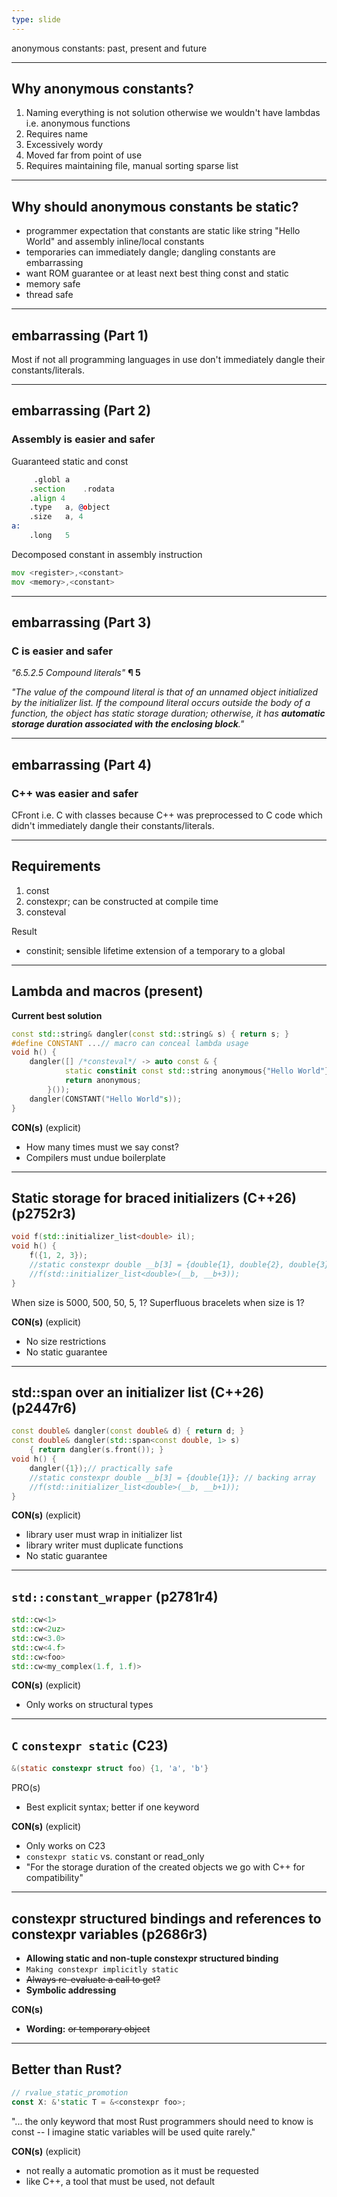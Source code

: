```yaml
---
type: slide
---
```


anonymous constants: past, present and future

---

## Why anonymous constants?

1. Naming everything is not solution otherwise we wouldn't have lambdas i.e. anonymous functions
1. Requires name
1. Excessively wordy
1. Moved far from point of use
1. Requires maintaining file, manual sorting sparse list

---

## Why should anonymous constants be static?

- programmer expectation that constants are static like string "Hello World" and assembly inline/local constants
- temporaries can immediately dangle; dangling constants are embarrassing
- want ROM guarantee or at least next best thing const and static
- memory safe
- thread safe

---

## embarrassing (Part 1)

Most if not all programming languages in use don't immediately dangle their constants/literals.

---

## embarrassing (Part 2)

### Assembly is easier and safer

Guaranteed static and const

```asm
     .globl a
    .section    .rodata
    .align 4
    .type   a, @object
    .size   a, 4
a:
    .long   5
```

Decomposed constant in assembly instruction

```asm
mov <register>,<constant>
mov <memory>,<constant>
```

---

## embarrassing (Part 3)

### C is easier and safer
<!--
`2021/10/18 Meneide, C Working Draft` (n2731)
-->
*"6.5.2.5 Compound literals"* **&#182; 5**

*"The value of the compound literal is that of an unnamed object initialized by the initializer list. If the compound literal occurs outside the body of a function, the object has static storage duration; otherwise, it has **automatic storage duration associated with the enclosing block**."*

---

## embarrassing (Part 4)

### C++ was easier and safer

CFront i.e. C with classes because C++ was preprocessed to C code which didn't immediately dangle their constants/literals.

---

## Requirements

1. const
1. constexpr; can be constructed at compile time
1. consteval

Result
- constinit; sensible lifetime extension of a temporary to a global

---

## Lambda and macros (present)

**Current best solution**

```cpp
const std::string& dangler(const std::string& s) { return s; }
#define CONSTANT ...// macro can conceal lambda usage
void h() {
    dangler([] /*consteval*/ -> auto const & {
            static constinit const std::string anonymous{"Hello World"};
            return anonymous;
        }());
    dangler(CONSTANT("Hello World"s));
}
```

**CON(s)** (explicit)
- How many times must we say const?
- Compilers must undue boilerplate

---

## Static storage for braced initializers (C++26) (p2752r3)

```cpp
void f(std::initializer_list<double> il);
void h() {
    f({1, 2, 3});
    //static constexpr double __b[3] = {double{1}, double{2}, double{3}}; // backing array
    //f(std::initializer_list<double>(__b, __b+3));
}
```

When size is 5000, 500, 50, 5, 1?
Superfluous bracelets when size is 1?

**CON(s)** (explicit)
- No size restrictions
- No static guarantee

---

## std::span over an initializer list (C++26) (p2447r6)

```cpp
const double& dangler(const double& d) { return d; }
const double& dangler(std::span<const double, 1> s)
    { return dangler(s.front()); }
void h() {
    dangler({1});// practically safe
    //static constexpr double __b[3] = {double{1}}; // backing array
    //f(std::initializer_list<double>(__b, __b+1));
}
```

**CON(s)** (explicit)
- library user must wrap in initializer list
- library writer must duplicate functions
- No static guarantee

---

## `std::constant_wrapper` (p2781r4)

```cpp
std::cw<1>
std::cw<2uz>
std::cw<3.0>
std::cw<4.f>
std::cw<foo>
std::cw<my_complex(1.f, 1.f)>
```

**CON(s)** (explicit)
- Only works on structural types

---

## `C` `constexpr static` (C23)

```c
&(static constexpr struct foo) {1, 'a', 'b'}
```

PRO(s)
- Best explicit syntax; better if one keyword

**CON(s)** (explicit)
- Only works on C23
- `constexpr static` vs. constant or read_only
- "For the storage duration of the created objects we go with C++ for compatibility"

---

## constexpr structured bindings and references to constexpr variables (p2686r3)

- **Allowing static and non-tuple constexpr structured binding**
- `Making constexpr implicitly static`
- ~~Always re-evaluate a call to get?~~
- **Symbolic addressing**

**CON(s)**
- **Wording:** ~~or temporary object~~

---

## Better than Rust?

```rust
// rvalue_static_promotion
const X: &'static T = &<constexpr foo>;
```

"... the only keyword that most Rust programmers should need to know is const -- I imagine static variables will be used quite rarely."

**CON(s)** (explicit)
- not really a automatic promotion as it must be requested
- like C++, a tool that must be used, not default
<!--
---

## References [^n2731] [^clambdamacro] [^p2752r3] [^p2447r6] [^p2781r4] [^n3018] [^n3038] [^p2686r3] [^rvalue_static_promotion] [^const-vs-static]-->

<!--2021/10/18 Meneide, C Working Draft-->
[^n2731]: <https://www.open-std.org/jtc1/sc22/wg14/www/docs/n2731.pdf>
<!--C++ lambda macro to force argument type-->
[^clambdamacro]: <https://stackoverflow.com/questions/72988593/c-lambda-macro-to-force-argument-type>
<!--Static storage for braced initializers-->
[^p2752r3]: <https://www.open-std.org/jtc1/sc22/wg21/docs/papers/2023/p2752r3.html>
<!--std::span over an initializer list-->
[^p2447r6]: <https://www.open-std.org/jtc1/sc22/wg21/docs/papers/2023/p2447r6.html>
<!--std::constant_wrapper-->
[^p2781r4]: <https://www.open-std.org/jtc1/sc22/wg21/docs/papers/2024/p2781r4.html>
<!--The constexpr specifier for object definitions-->
[^n3018]: <https://open-std.org/JTC1/SC22/WG14/www/docs/n3018.htm>
<!--Introduce storage-class specifiers for compound literals-->
[^n3038]: <https://open-std.org/JTC1/SC22/WG14/www/docs/n3038.htm>
<!--constexpr structured bindings and references to constexpr variables-->
[^p2686r3]: <https://www.open-std.org/jtc1/sc22/wg21/docs/papers/2024/p2686r3.pdf>
<!--rvalue_static_promotion-->
[^rvalue_static_promotion]: <https://rust-lang.github.io/rfcs/1414-rvalue_static_promotion.html>
<!--const-vs-static-->
[^const-vs-static]: <https://github.com/rust-lang/rfcs/blob/master/text/0246-const-vs-static.md>
